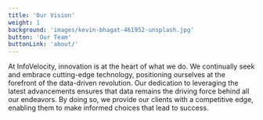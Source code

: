 ```yaml
---
title: 'Our Vision'
weight: 1
background: 'images/kevin-bhagat-461952-unsplash.jpg'
button: 'Our Team'
buttonLink: 'about/'
---
```


At InfoVelocity, innovation is at the heart of what we do. We continually seek and embrace cutting-edge technology, positioning ourselves at the forefront of the data-driven revolution. Our dedication to leveraging the latest advancements ensures that data remains the driving force behind all our endeavors. By doing so, we provide our clients with a competitive edge, enabling them to make informed choices that lead to success.
